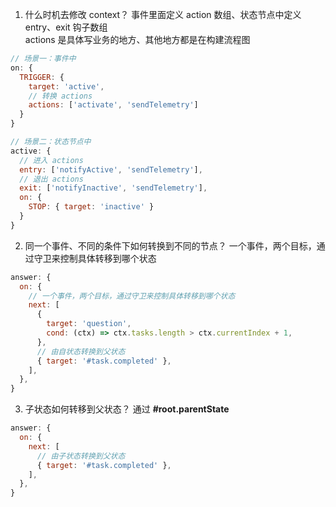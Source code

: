 1. 什么时机去修改 context？
   事件里面定义 action 数组、状态节点中定义 entry、exit 钩子数组  
   actions 是具体写业务的地方、其他地方都是在构建流程图

```js
// 场景一：事件中
on: {
  TRIGGER: {
    target: 'active',
    // 转换 actions
    actions: ['activate', 'sendTelemetry']
  }
}

// 场景二：状态节点中
active: {
  // 进入 actions
  entry: ['notifyActive', 'sendTelemetry'],
  // 退出 actions
  exit: ['notifyInactive', 'sendTelemetry'],
  on: {
    STOP: { target: 'inactive' }
  }
}
```

2. 同一个事件、不同的条件下如何转换到不同的节点？
   一个事件，两个目标，通过守卫来控制具体转移到哪个状态

```js
answer: {
  on: {
    // 一个事件，两个目标，通过守卫来控制具体转移到哪个状态
    next: [
      {
        target: 'question',
        cond: (ctx) => ctx.tasks.length > ctx.currentIndex + 1,
      },
      // 由自状态转换到父状态
      { target: '#task.completed' },
    ],
  },
}
```

3. 子状态如何转移到父状态？
   通过 **#root.parentState**

```js
answer: {
  on: {
    next: [
      // 由子状态转换到父状态
      { target: '#task.completed' },
    ],
  },
}
```
